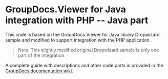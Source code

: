 GroupDocs.Viewer for Java integration with PHP -- Java part
===========================================================

This code is based on the GroupDocs.Viewer for Java library Dropwizard sample and modified to support integration with the PHP application.

> Note: This slightly modified original Dropwizard sample is only one part of the integration.

A complete guide with descriptions and other code parts is provided in the [GroupDocs documentation wiki](http://groupdocs.com/docs/display/viewerjava/How+to+Integrate+the+GroupDocs.Viewer+for+Java+Library+into+Your+PHP+Web+App).
